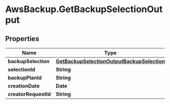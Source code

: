 # AwsBackup.GetBackupSelectionOutput

## Properties

Name | Type | Description | Notes
------------ | ------------- | ------------- | -------------
**backupSelection** | [**GetBackupSelectionOutputBackupSelection**](GetBackupSelectionOutputBackupSelection.md) |  | [optional] 
**selectionId** | **String** |  | [optional] 
**backupPlanId** | **String** |  | [optional] 
**creationDate** | **Date** |  | [optional] 
**creatorRequestId** | **String** |  | [optional] 


